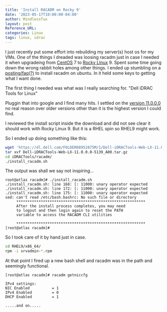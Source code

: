 ```yaml
---
title: 'Install RACADM on Rocky 9'
date: '2023-05-17T10:00:00-04:00'
author: MindlessTux
layout: post
Reference_URL:
categories: Linux
tags: linux, idrac
---
```

I just recently put some effort into rebuilding my server(s) host os for my VMs.  One of the things I dreaded was loosing racadm just in case I needed it when upgradeing from [CentOS](https://www.centos.org/) 7 to [Rocky LInux](https://rockylinux.org/) 9.  Spent some time going down the wrong rabbit holes among other things.  I ended up stumbling on a [posting/faq(?)](https://www.privex.io/articles/install-idrac-tools-racadm-ubuntu-debian/) to install racadm on ubuntu.  In it held some keys to getting what I want done.

<!--readmore-->

The first thing I needed was what was I really searching for.
"Dell iDRAC Tools for Linux"

Pluggin that into google and I find many hits.  I settled on the [version 11.0.0.0](https://www.dell.com/support/home/en-us/drivers/driversdetails?driverid=dfhk6) no real reason over older versions other than it is the highest version I could find.

I reviewed the install script inside the download and did not see clear it should work with Rocky Linux 9.  But it is a RHEL spin so RHEL9 might work.

So I ended up doing something like this:
```bash
wget 'https://dl.dell.com/FOLDER08952875M/1/Dell-iDRACTools-Web-LX-11.0.0.0-5139_A00.tar.gz'
tar xvf Dell-iDRACTools-Web-LX-11.0.0.0-5139_A00.tar.gz
cd iDRACTools/racadm/
./install_racadm.sh
```

The output was shall we say not inspiring...
```
root@atlas racadm]# ./install_racadm.sh 
./install_racadm.sh: line 168: [: 11000: unary operator expected
./install_racadm.sh: line 172: [: 11000: unary operator expected
./install_racadm.sh: line 175: [: 11000: unary operator expected
sed: can't read /etc/bash.bashrc: No such file or directory
     **********************************************************
     After the install process completes, you may need 
     to logout and then login again to reset the PATH
     variable to access the RACADM CLI utilities

     **********************************************************
[root@atlas racadm]#
```

So I took care of it by hand just in case.
```bash
cd RHEL9/x86_64/
rpm -i srvadmin-*.rpm
```

At that point I fired up a new bash shell and racadm was in the path and seemingly functional.

```
[root@atlas racadm]# racadm getniccfg

IPv4 settings:
NIC Enabled          = 1
IPv4 Enabled         = 0
DHCP Enabled         = 1

.....and on.....
```
